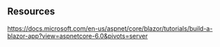 ﻿
## Resources
https://docs.microsoft.com/en-us/aspnet/core/blazor/tutorials/build-a-blazor-app?view=aspnetcore-6.0&pivots=server